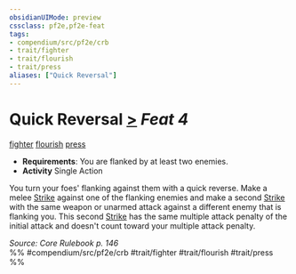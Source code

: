 ```yaml
---
obsidianUIMode: preview
cssclass: pf2e,pf2e-feat
tags:
- compendium/src/pf2e/crb
- trait/fighter
- trait/flourish
- trait/press
aliases: ["Quick Reversal"]
---
```

# Quick Reversal  [>](/rules/core-rulebook/chapter-9-playing-the-game.md#Actions "Single Action") *Feat 4*  
[fighter](/rules/traits/fighter.md)  [flourish](/rules/traits/flourish.md)  [press](/rules/traits/press.md)  

- **Requirements**: You are flanked by at least two enemies.
- **Activity** Single Action

You turn your foes' flanking against them with a quick reverse. Make a melee [Strike](/rules/actions/strike.md) against one of the flanking enemies and make a second [Strike](/rules/actions/strike.md) with the same weapon or unarmed attack against a different enemy that is flanking you. This second [Strike](/rules/actions/strike.md) has the same multiple attack penalty of the initial attack and doesn't count toward your multiple attack penalty.

*Source: Core Rulebook p. 146*  
%% #compendium/src/pf2e/crb #trait/fighter #trait/flourish #trait/press %%